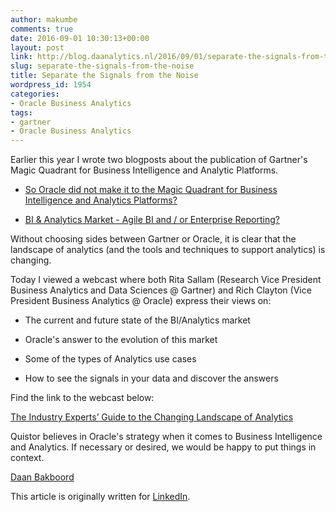 ```yaml
---
author: makumbe
comments: true
date: 2016-09-01 10:30:13+00:00
layout: post
link: http://blog.daanalytics.nl/2016/09/01/separate-the-signals-from-the-noise/
slug: separate-the-signals-from-the-noise
title: Separate the Signals from the Noise
wordpress_id: 1954
categories:
- Oracle Business Analytics
tags:
- gartner
- Oracle Business Analytics
---
```


Earlier this year I wrote two blogposts about the publication of Gartner's Magic Quadrant for Business Intelligence and Analytic Platforms.



	
  * [So Oracle did not make it to the Magic Quadrant for Business Intelligence and Analytics Platforms?](https://www.linkedin.com/pulse/so-oracle-did-make-magic-quadrant-business-analytics-daan-bakboord?trk=mp-author-card)

	
  * [BI & Analytics Market - Agile BI and / or Enterprise Reporting?](https://www.linkedin.com/pulse/bi-analytics-market-agile-enterprise-reporting-daan-bakboord?trk=mp-author-card)


Without choosing sides between Gartner or Oracle, it is clear that the landscape of analytics (and the tools and techniques to support analytics) is changing.

Today I viewed a webcast where both Rita Sallam (Research Vice President Business Analytics and Data Sciences @ Gartner) and Rich Clayton (Vice President Business Analytics @ Oracle) express their views on:

	
  * The current and future state of the BI/Analytics market

	
  * Oracle's answer to the evolution of this market

	
  * Some of the types of Analytics use cases

	
  * How to see the signals in your data and discover the answers


Find the link to the webcast below:

[The Industry Experts’ Guide to the Changing Landscape of Analytics](https://go.oracle.com/LP=31379?elqCampaignId=53427)













Quistor believes in Oracle's strategy when it comes to Business Intelligence and Analytics. If necessary or desired, we would be happy to put things in context.

[Daan Bakboord](http://nl.linkedin.com/in/daanbakboord)


















This article is originally written for [LinkedIn](https://www.linkedin.com/post/edit/separate-signals-from-noise-daan-bakboord).
